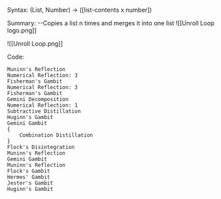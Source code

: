 Syntax:
(List, Number) -> (\[list-contents x number])

Summary:
\--Copies a list n times and merges it into one list
![[Unroll Loop logo.png]]

![[Unroll Loop.png]]

Code:
```
Muninn's Reflection
Numerical Reflection: 3
Fisherman's Gambit
Numerical Reflection: 3
Fisherman's Gambit
Gemini Decomposition
Numerical Reflection: 1
Subtractive Distillation
Huginn's Gambit
Gemini Gambit
{
	Combination Distillation
}
Flock's Disintegration
Muninn's Reflection
Gemini Gambit
Muninn's Reflection
Flock's Gambit
Hermes' Gambit
Jester's Gambit
Huginn's Gambit
```
